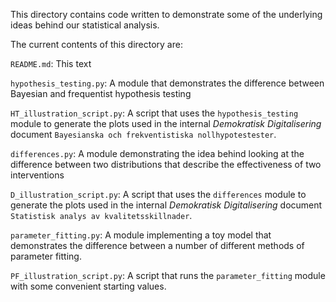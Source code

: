 This directory contains code written to demonstrate some of the underlying ideas behind our statistical analysis.

The current contents of this directory are:

`README.md`: This text

`hypothesis_testing.py`: A module that demonstrates the difference between Bayesian and frequentist hypothesis testing

`HT_illustration_script.py`: A script that uses the `hypothesis_testing` module to generate the plots used in the internal _Demokratisk Digitalisering_ document `Bayesianska och frekventistiska nollhypotestester`.

`differences.py`: A module demonstrating the idea behind looking at the difference between two distributions that describe the effectiveness of two interventions

`D_illustration_script.py`: A script that uses the `differences` module to generate the plots used in the internal _Demokratisk Digitalisering_ document `Statistisk analys
av kvalitetsskillnader`.

`parameter_fitting.py`: A module implementing a toy model that demonstrates the difference between a number of different methods of parameter fitting.

`PF_illustration_script.py`: A script that runs the `parameter_fitting` module with some convenient starting values.

